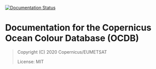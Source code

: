 [![Documentation Status](https://readthedocs.org/projects/ocdb/badge/?version=latest)](https://ocdb.readthedocs.io/en/latest/?badge=latest)


# Documentation for the Copernicus Ocean Colour Database (OCDB)

>Copyright (C) 2020 Copernicus/EUMETSAT  
>
>License: MIT
